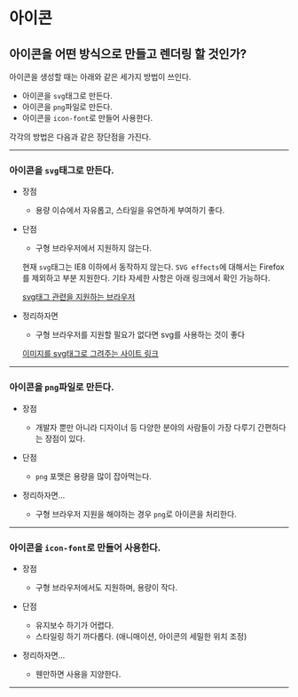 # 아이콘

## 아이콘을 어떤 방식으로 만들고 렌더링 할 것인가?

아이콘을 생성할 때는 아래와 같은 세가지 방법이 쓰인다.

- 아이콘을 `svg`태그로 만든다.
- 아이콘을 `png`파일로 만든다.
- 아이콘을 `icon-font`로 만들어 사용한다.

각각의 방법은 다음과 같은 장단점을 가진다. 

---

### 아이콘을 `svg`태그로 만든다.

- 장점
  - 용량 이슈에서 자유롭고, 스타일을 유연하게 부여하기 좋다.

- 단점
  - 구형 브라우저에서 지원하지 않는다.

  현재 `svg`태그는 IE8 이하에서 동작하지 않는다. `SVG effects`에 대해서는 Firefox를 제외하고 부분 지원한다. 기타 자세한 사항은 아래 링크에서 확인 가능하다.

  [svg태그 관련을 지원하는 브라우저](https://caniuse.com/#search=svg)

- 정리하자면

  - 구형 브라우저를 지원할 필요가 없다면 svg를 사용하는 것이 좋다

  [이미지를 svg태그로 그려주는 사이트 링크](https://image.online-convert.com/convert-to-svg)

---

### 아이콘을 `png`파일로 만든다.

- 장점
  - 개발자 뿐만 아니라 디자이너 등 다양한 분야의 사람들이 가장 다루기 간편하다는 장점이 있다.

- 단점
  - `png` 포맷은 용량을 많이 잡아먹는다.

- 정리하자면... 

  - 구형 브라우저 지원을 해야하는 경우 `png`로 아이콘을 처리한다.

---

### 아이콘을 `icon-font`로 만들어 사용한다.

- 장점
  - 구형 브라우저에서도 지원하며, 용량이 작다.
  
- 단점
  - 유지보수 하기가 어렵다. 
  - 스타일링 하기 까다롭다. (애니매이션, 아이콘의 세밀한 위치 조정)

- 정리하자면...

  - 웬만하면 사용을 지양한다. 

---
